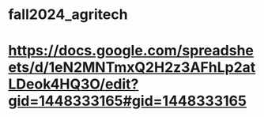# fall2024_agritech

# https://docs.google.com/spreadsheets/d/1eN2MNTmxQ2H2z3AFhLp2atLDeok4HQ3O/edit?gid=1448333165#gid=1448333165

